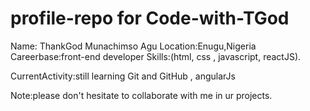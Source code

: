 # profile-repo for Code-with-TGod
Name: ThankGod Munachimso Agu
Location:Enugu,Nigeria
Careerbase:front-end developer
Skills:(html, css , javascript, reactJS).

CurrentActivity:still learning Git and GitHub  , angularJs

Note:please don't hesitate to collaborate with me in ur projects.
